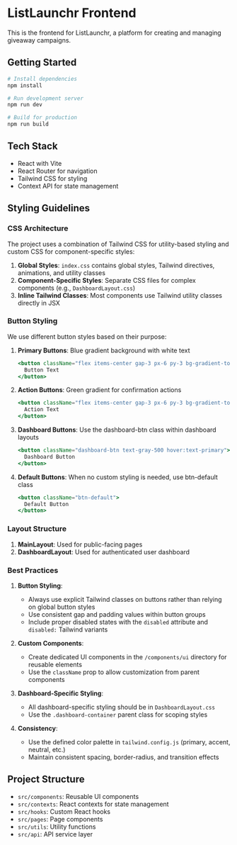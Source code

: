 # ListLaunchr Frontend

This is the frontend for ListLaunchr, a platform for creating and managing giveaway campaigns.

## Getting Started

```bash
# Install dependencies
npm install

# Run development server
npm run dev

# Build for production
npm run build
```

## Tech Stack

- React with Vite
- React Router for navigation
- Tailwind CSS for styling
- Context API for state management

## Styling Guidelines

### CSS Architecture

The project uses a combination of Tailwind CSS for utility-based styling and custom CSS for component-specific styles:

1. **Global Styles**: `index.css` contains global styles, Tailwind directives, animations, and utility classes
2. **Component-Specific Styles**: Separate CSS files for complex components (e.g., `DashboardLayout.css`)
3. **Inline Tailwind Classes**: Most components use Tailwind utility classes directly in JSX

### Button Styling

We use different button styles based on their purpose:

1. **Primary Buttons**: Blue gradient background with white text
   ```jsx
   <button className="flex items-center gap-3 px-6 py-3 bg-gradient-to-r from-blue-500 to-indigo-600 text-white rounded-[8px] hover:shadow-lg transform hover:-translate-y-0.5 transition-all duration-200">
     Button Text
   </button>
   ```

2. **Action Buttons**: Green gradient for confirmation actions
   ```jsx
   <button className="flex items-center gap-3 px-6 py-3 bg-gradient-to-r from-green-500 to-emerald-600 text-white rounded-[8px] hover:shadow-lg">
     Action Text
   </button>
   ```

3. **Dashboard Buttons**: Use the dashboard-btn class within dashboard layouts
   ```jsx
   <button className="dashboard-btn text-gray-500 hover:text-primary">
     Dashboard Button
   </button>
   ```

4. **Default Buttons**: When no custom styling is needed, use btn-default class
   ```jsx
   <button className="btn-default">
     Default Button
   </button>
   ```

### Layout Structure

1. **MainLayout**: Used for public-facing pages
2. **DashboardLayout**: Used for authenticated user dashboard

### Best Practices

1. **Button Styling**: 
   - Always use explicit Tailwind classes on buttons rather than relying on global button styles
   - Use consistent gap and padding values within button groups
   - Include proper disabled states with the `disabled` attribute and `disabled:` Tailwind variants

2. **Custom Components**:
   - Create dedicated UI components in the `/components/ui` directory for reusable elements
   - Use the `className` prop to allow customization from parent components

3. **Dashboard-Specific Styling**:
   - All dashboard-specific styling should be in `DashboardLayout.css`
   - Use the `.dashboard-container` parent class for scoping styles

4. **Consistency**:
   - Use the defined color palette in `tailwind.config.js` (primary, accent, neutral, etc.)
   - Maintain consistent spacing, border-radius, and transition effects

## Project Structure

- `src/components`: Reusable UI components
- `src/contexts`: React contexts for state management
- `src/hooks`: Custom React hooks
- `src/pages`: Page components
- `src/utils`: Utility functions
- `src/api`: API service layer